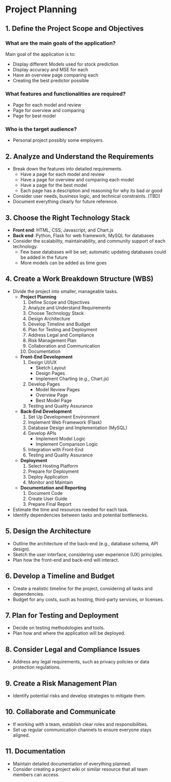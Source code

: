 # Project Planning

## 1. Define the Project Scope and Objectives

### What are the main goals of the application?
Main goal of the application is to:
- Display different Models used for stock prediction
- Display accuracy and MSE for each
- Have an overview page comparing each
- Creating the best predictor possible

### What features and functionalities are required?
- Page for each model and review  
- Page for overview and comparing
- Page for best model

### Who is the target audience?
- Personal project possibly some employers.

## 2. Analyze and Understand the Requirements
- Break down the features into detailed requirements.
  - Have a page for each model and review
  - Have a page for overview and comparing each model
  - Have a page for the best model
  - Each page has a description and reasoning for why its bad or good
- Consider user needs, business logic, and technical constraints. (TBD)
- Document everything clearly for future reference.

## 3. Choose the Right Technology Stack
- **Front end**: HTML, CSS, Javascript, and Chart.js
- **Back end**: Python, Flask for web framework, MySQL for databases
- Consider the scalability, maintainability, and community support of each technology.
  - Few base databases will be set; automatic updating databases could be added in the future
  - More models can be added as time goes

## 4. Create a Work Breakdown Structure (WBS)
- Divide the project into smaller, manageable tasks.
  - **Project Planning**
    1. Define Scope and Objectives
    2. Analyze and Understand Requirements
    3. Choose Technology Stack
    4. Design Architecture
    5. Develop Timeline and Budget
    6. Plan for Testing and Deployment
    7. Address Legal and Compliance
    8. Risk Management Plan
    9. Collaboration and Communication
    10. Documentation
  - **Front-End Development**
    1. Design UI/UX
       - Sketch Layout
       - Design Pages
       - Implement Charting (e.g., Chart.js)
    2. Develop Pages
       - Model Review Pages
       - Overview Page
       - Best Model Page
    3. Testing and Quality Assurance
  - **Back-End Development**
    1. Set Up Development Environment
    2. Implement Web Framework (Flask)
    3. Database Design and Implementation (MySQL)
    4. Develop APIs
       - Implement Model Logic
       - Implement Comparison Logic
    5. Integration with Front-End
    6. Testing and Quality Assurance
  - **Deployment**
    1. Select Hosting Platform
    2. Prepare for Deployment
    3. Deploy Application
    4. Monitor and Maintain
  - **Documentation and Reporting**
    1. Document Code
    2. Create User Guide
    3. Prepare Final Report
- Estimate the time and resources needed for each task.
- Identify dependencies between tasks and potential bottlenecks.

## 5. Design the Architecture
- Outline the architecture of the back-end (e.g., database schema, API design).
- Sketch the user interface, considering user experience (UX) principles.
- Plan how the front-end and back-end will interact.

## 6. Develop a Timeline and Budget
- Create a realistic timeline for the project, considering all tasks and dependencies.
- Budget for any costs, such as hosting, third-party services, or licenses.

## 7. Plan for Testing and Deployment
- Decide on testing methodologies and tools.
- Plan how and where the application will be deployed.

## 8. Consider Legal and Compliance Issues
- Address any legal requirements, such as privacy policies or data protection regulations.

## 9. Create a Risk Management Plan
- Identify potential risks and develop strategies to mitigate them.

## 10. Collaborate and Communicate
- If working with a team, establish clear roles and responsibilities.
- Set up regular communication channels to ensure everyone stays aligned.

## 11. Documentation
- Maintain detailed documentation of everything planned.
- Consider creating a project wiki or similar resource that all team members can access.
